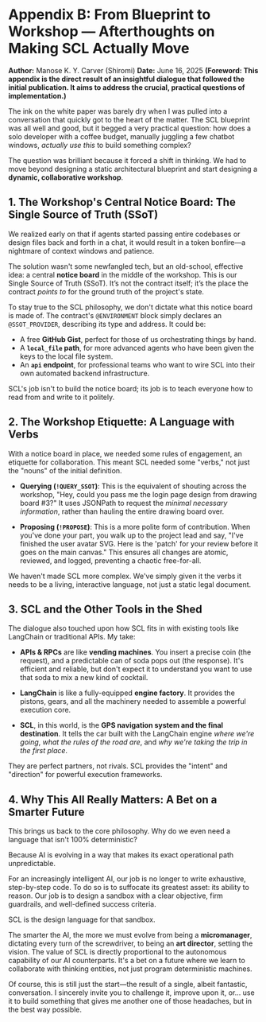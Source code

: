 # **Appendix B: From Blueprint to Workshop — Afterthoughts on Making SCL Actually Move**

**Author:** Manose K. Y. Carver (Shiromi)
**Date:** June 16, 2025
**(Foreword: This appendix is the direct result of an insightful dialogue that followed the initial publication. It aims to address the crucial, practical questions of implementation.)**

The ink on the white paper was barely dry when I was pulled into a conversation that quickly got to the heart of the matter. The SCL blueprint was all well and good, but it begged a very practical question: how does a solo developer with a coffee budget, manually juggling a few chatbot windows, *actually use this* to build something complex?

The question was brilliant because it forced a shift in thinking. We had to move beyond designing a static architectural blueprint and start designing a **dynamic, collaborative workshop**.

## **1. The Workshop's Central Notice Board: The Single Source of Truth (SSoT)**

We realized early on that if agents started passing entire codebases or design files back and forth in a chat, it would result in a token bonfire—a nightmare of context windows and patience.

The solution wasn't some newfangled tech, but an old-school, effective idea: a central **notice board** in the middle of the workshop. This is our Single Source of Truth (SSoT). It’s not the contract itself; it’s the place the contract *points to* for the ground truth of the project's state.

To stay true to the SCL philosophy, we don't dictate what this notice board is made of. The contract's `@ENVIRONMENT` block simply declares an `@SSOT_PROVIDER`, describing its type and address. It could be:

* A free **GitHub Gist**, perfect for those of us orchestrating things by hand.
* A **`local_file` path**, for more advanced agents who have been given the keys to the local file system.
* An **`api` endpoint**, for professional teams who want to wire SCL into their own automated backend infrastructure.

SCL's job isn't to build the notice board; its job is to teach everyone how to read from and write to it politely.

## **2. The Workshop Etiquette: A Language with Verbs**

With a notice board in place, we needed some rules of engagement, an etiquette for collaboration. This meant SCL needed some "verbs," not just the "nouns" of the initial definition.

* **Querying (`!QUERY_SSOT`)**: This is the equivalent of shouting across the workshop, "Hey, could you pass me the login page design from drawing board #3?" It uses JSONPath to request the *minimal necessary information*, rather than hauling the entire drawing board over.

* **Proposing (`!PROPOSE`)**: This is a more polite form of contribution. When you've done your part, you walk up to the project lead and say, "I've finished the user avatar SVG. Here is the 'patch' for your review before it goes on the main canvas." This ensures all changes are atomic, reviewed, and logged, preventing a chaotic free-for-all.

We haven't made SCL more complex. We've simply given it the verbs it needs to be a living, interactive language, not just a static legal document.

## **3. SCL and the Other Tools in the Shed**

The dialogue also touched upon how SCL fits in with existing tools like LangChain or traditional APIs. My take:

* **APIs & RPCs** are like **vending machines**. You insert a precise coin (the request), and a predictable can of soda pops out (the response). It's efficient and reliable, but don't expect it to understand you want to use that soda to mix a new kind of cocktail.

* **LangChain** is like a fully-equipped **engine factory**. It provides the pistons, gears, and all the machinery needed to assemble a powerful execution core.

* **SCL**, in this world, is the **GPS navigation system and the final destination**. It tells the car built with the LangChain engine *where we're going*, *what the rules of the road are*, and *why we're taking the trip in the first place*.

They are perfect partners, not rivals. SCL provides the "intent" and "direction" for powerful execution frameworks.

## **4. Why This All Really Matters: A Bet on a Smarter Future**

This brings us back to the core philosophy. Why do we even need a language that isn't 100% deterministic?

Because AI is evolving in a way that makes its exact operational path unpredictable.

For an increasingly intelligent AI, our job is no longer to write exhaustive, step-by-step code. To do so is to suffocate its greatest asset: its ability to reason. Our job is to design a sandbox with a clear objective, firm guardrails, and well-defined success criteria.

SCL is the design language for that sandbox.

The smarter the AI, the more we must evolve from being a **micromanager**, dictating every turn of the screwdriver, to being an **art director**, setting the vision. The value of SCL is directly proportional to the autonomous capability of our AI counterparts. It's a bet on a future where we learn to collaborate with thinking entities, not just program deterministic machines.

Of course, this is still just the start—the result of a single, albeit fantastic, conversation. I sincerely invite you to challenge it, improve upon it, or… use it to build something that gives me another one of those headaches, but in the best way possible.